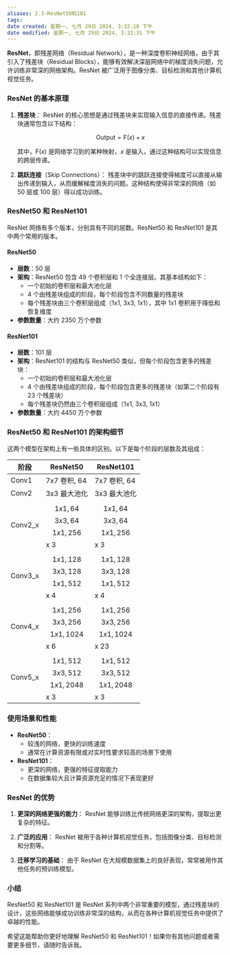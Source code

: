 ```yaml
---
aliases: 2.3-ResNet50和101
tags:
date created: 星期一, 七月 29日 2024, 3:32:10 下午
date modified: 星期一, 七月 29日 2024, 3:32:31 下午
---
```

**ResNet**，即残差网络（Residual Network），是一种深度卷积神经网络，由于其引入了残差块（Residual Blocks），能够有效解决深层网络中的梯度消失问题，允许训练非常深的网络架构。ResNet 被广泛用于图像分类、目标检测和其他计算机视觉任务。

### ResNet 的基本原理

1. **残差块**：
   ResNet 的核心思想是通过残差块来实现输入信息的直接传递。残差块通常包含以下结构：

   $$
   \text{Output} = \text{F}(x) + x
   $$

   其中，$\text{F}(x)$ 是网络学习到的某种映射，$x$ 是输入，通过这种结构可以实现信息的跨层传递。

2. **跳跃连接**（Skip Connections）：
   残差块中的跳跃连接使得梯度可以直接从输出传递到输入，从而缓解梯度消失的问题。这种结构使得非常深的网络（如 50 层或 100 层）得以成功训练。

### ResNet50 和 ResNet101

ResNet 网络有多个版本，分别具有不同的层数。ResNet50 和 ResNet101 是其中两个常用的版本。

#### ResNet50

- **层数**：50 层
- **架构**：ResNet50 包含 49 个卷积层和 1 个全连接层。其基本结构如下：
  - 一个初始的卷积层和最大池化层
  - 4 个由残差块组成的阶段，每个阶段包含不同数量的残差块
  - 每个残差块由三个卷积层组成（1x1, 3x3, 1x1），其中 1x1 卷积用于降低和恢复维度
- **参数数量**：大约 2350 万个参数

#### ResNet101

- **层数**：101 层
- **架构**：ResNet101 的结构与 ResNet50 类似，但每个阶段包含更多的残差块：
  - 一个初始的卷积层和最大池化层
  - 4 个由残差块组成的阶段，每个阶段包含更多的残差块（如第二个阶段有 23 个残差块）
  - 每个残差块仍然由三个卷积层组成（1x1, 3x3, 1x1）
- **参数数量**：大约 4450 万个参数

### ResNet50 和 ResNet101 的架构细节

这两个模型在架构上有一些具体的区别。以下是每个阶段的层数及其组成：

| **阶段**  | **ResNet50**                                | **ResNet101**                                |
| ------- | ------------------------------------------- | -------------------------------------------- |
| Conv1   | 7x7 卷积, 64                                  | 7x7 卷积, 64                                   |
| Conv2   | 3x3 最大池化                                    | 3x3 最大池化                                     |
| Conv2_x | $$1x1, 64$$ $$3x3, 64$$ $$1x1, 256$$ x 3    | $$1x1, 64$$ $$3x3, 64$$ $$1x1, 256$$ x 3     |
| Conv3_x | $$1x1, 128$$ $$3x3, 128$$ $$1x1, 512$$ x 4  | $$1x1, 128$$ $$3x3, 128$$ $$1x1, 512$$ x 4   |
| Conv4_x | $$1x1, 256$$ $$3x3, 256$$ $$1x1, 1024$$ x 6 | $$1x1, 256$$ $$3x3, 256$$ $$1x1, 1024$$ x 23 |
| Conv5_x | $$1x1, 512$$ $$3x3, 512$$ $$1x1, 2048$$ x 3 | $$1x1, 512$$ $$3x3, 512$$ $$1x1, 2048$$ x 3  |

### 使用场景和性能

- **ResNet50**：
  - 较浅的网络，更快的训练速度
  - 通常在计算资源有限或对实时性要求较高的场景下使用
- **ResNet101**：
  - 更深的网络，更强的特征提取能力
  - 在数据集较大且计算资源充足的情况下表现更好

### ResNet 的优势

1. **更深的网络更强的能力**：
   ResNet 能够训练比传统网络更深的架构，提取出更复杂的特征。

2. **广泛的应用**：
   ResNet 被用于各种计算机视觉任务，包括图像分类、目标检测和分割等。

3. **迁移学习的基础**：
   由于 ResNet 在大规模数据集上的良好表现，常常被用作其他任务的预训练模型。

### 小结

ResNet50 和 ResNet101 是 ResNet 系列中两个非常重要的模型，通过残差块的设计，这些网络能够成功训练非常深的结构，从而在各种计算机视觉任务中提供了卓越的性能。

希望这能帮助你更好地理解 ResNet50 和 ResNet101！如果你有其他问题或者需要更多细节，请随时告诉我。
